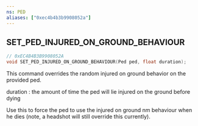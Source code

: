 ```yaml
---
ns: PED
aliases: ["0xec4b4b3b9908052a"]
---
```

## SET_PED_INJURED_ON_GROUND_BEHAVIOUR

```c
// 0xEC4B4B3B9908052A
void SET_PED_INJURED_ON_GROUND_BEHAVIOUR(Ped ped, float duration);
```

This command overrides the random injured on ground behavior on the provided ped.

duration : the amount of time the ped will lie injured on the ground before dying

Use this to force the ped to use the injured on ground nm behaviour when he dies (note, a headshot will still override this currently).

